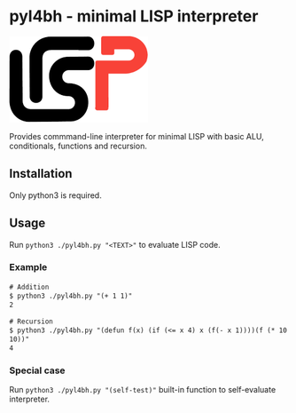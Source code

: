 # pyl4bh - minimal LISP interpreter
![](logo.png)

Provides commmand-line interpreter for minimal LISP with basic ALU, conditionals, functions and recursion.

## Installation

Only python3 is required.

## Usage
Run `python3 ./pyl4bh.py "<TEXT>"` to evaluate LISP code.

### Example

```shell
# Addition
$ python3 ./pyl4bh.py "(+ 1 1)"
2
```

```shell
# Recursion
$ python3 ./pyl4bh.py "(defun f(x) (if (<= x 4) x (f(- x 1))))(f (* 10 10))"
4
```

### Special case
Run `python3 ./pyl4bh.py "(self-test)"` built-in function to self-evaluate interpreter.

